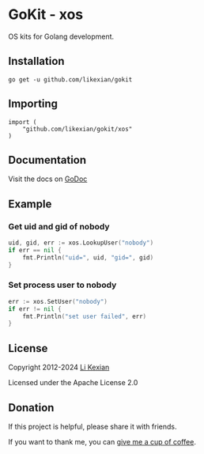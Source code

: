 # GoKit - xos

OS kits for Golang development.

## Installation

    go get -u github.com/likexian/gokit

## Importing

    import (
        "github.com/likexian/gokit/xos"
    )

## Documentation

Visit the docs on [GoDoc](https://godoc.org/github.com/likexian/gokit/xos)

## Example

### Get uid and gid of nobody

```go
uid, gid, err := xos.LookupUser("nobody")
if err == nil {
    fmt.Println("uid=", uid, "gid=", gid)
}
```

### Set process user to nobody

```go
err := xos.SetUser("nobody")
if err != nil {
    fmt.Println("set user failed", err)
}
```

## License

Copyright 2012-2024 [Li Kexian](https://www.likexian.com/)

Licensed under the Apache License 2.0

## Donation

If this project is helpful, please share it with friends.

If you want to thank me, you can [give me a cup of coffee](https://www.likexian.com/donate/).
